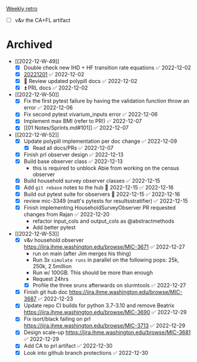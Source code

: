  [Weekly retro](Weekly%20retro.md)

- [ ] v&v the CA+FL artifact

# Archived

- [[2022-12-W-49]]
	- [x] Double check new IHD + HF transition rate equations ✅ 2022-12-02
	- [x] [20221201](02%20Projects/CVD/Checkins/20221201.md) ✅ 2022-12-02
	- [x] 🔼 Review updated polypill docs ✅ 2022-12-02
	- [x] ⏫  PRL docs ✅ 2022-12-02
- [[2022-12-W-50]]
	- [x] Fix the first pytest failure by having the validation function throw an error ✅ 2022-12-06
	- [x] Fix second pytest vivarium_inputs error ✅ 2022-12-06
	- [x] Implement max BMI (refer to PR!) ✅ 2022-12-07
	- [x] [[01 Notes/Sprints.md#101]] ✅ 2022-12-07
- [[2022-12-W-52]]
	- [x] Update polypill implementation per doc change ✅ 2022-12-09
		- [x] Read all docs/PRs ✅ 2022-12-07
	- [x] Finish prl observer design ✅ 2022-12-13
	- [x] Build base observer class ✅ 2022-12-13
		- this is required to unblock Abie from working on the census observer
	- [x] Build household survey observer classes ✅ 2022-12-15
	- [x] Add `git rebase` notes to the hub 📅 2022-12-15 ✅ 2022-12-16
	- [x] Build out pytest suite for observers 📅 2022-12-15 ✅ 2022-12-16
	- [x] review mic-3349 (matt's pytests for resultsstratifier) ✅ 2022-12-15
	- [x] Finish implementing HouseholdSurveyObserver PR requested changes from Rajan ✅ 2022-12-20
		- refactor input_cols and output_cols as @abstractmethods
		- Add better pytest
- [[2022-12-W-53]]
	- [x] v&v household observer https://jira.ihme.washington.edu/browse/MIC-3671 ✅ 2022-12-27
		-  run on main (after Jim merges his thing)
		-  Run 3x `simulate runs` in parallel on the following pops: 25k, 250k, 2.5million
		-  Run w/ 100GB. This should be more than enough
		- Request 24hrs
		- [x] Profile the three sruns afterwards on slurmtools ✅ 2022-12-27
	- [x] Finish git hub doc https://jira.ihme.washington.edu/browse/MIC-3687 ✅ 2022-12-23
	- [x] Update repo CI builds for python 3.7-3.10 and remove Beatrix https://jira.ihme.washington.edu/browse/MIC-3690 ✅ 2022-12-29
	- [x] Fix isort/black failing on prl https://jira.ihme.washington.edu/browse/MIC-3713 ✅ 2022-12-29
	- [x] Design scale-up https://jira.ihme.washington.edu/browse/MIC-3681 ✅ 2022-12-29
	- [x] Add CA to prl artifact ✅ 2022-12-30
	- [x] Look into github branch protections ✅ 2022-12-30

